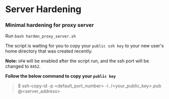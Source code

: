 # Server Hardening
### Minimal hardening for proxy server

Run `bash harden_proxy_server.sh`

The script is waiting for you to copy your `public ssh key` to your new user's home directory that was created recently. 

**Note:** `UFW` will be enabled after the script run, and the ssh port will be changed to `8452`.

**Follow the below command to copy your `public key`**
> $ ssh-copy-id -p <default_port_number> -i ./<your_public_key>.pub <new-user>@<server_address>
